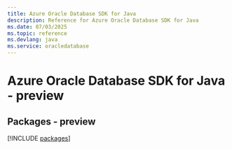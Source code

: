 ```yaml
---
title: Azure Oracle Database SDK for Java
description: Reference for Azure Oracle Database SDK for Java
ms.date: 07/03/2025
ms.topic: reference
ms.devlang: java
ms.service: oracledatabase
---
```

# Azure Oracle Database SDK for Java - preview
## Packages - preview
[!INCLUDE [packages](oracle-database-index.md)]